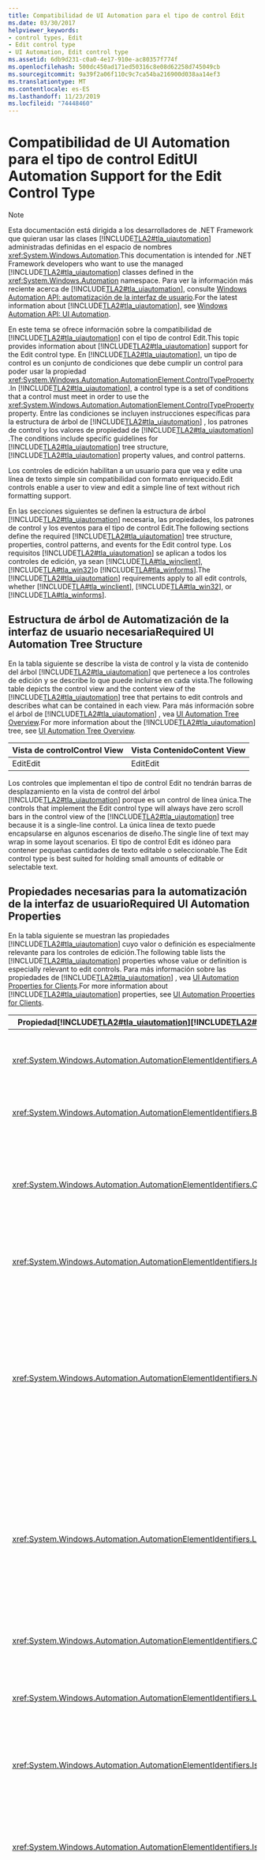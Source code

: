 ```yaml
---
title: Compatibilidad de UI Automation para el tipo de control Edit
ms.date: 03/30/2017
helpviewer_keywords:
- control types, Edit
- Edit control type
- UI Automation, Edit control type
ms.assetid: 6db9d231-c0a0-4e17-910e-ac80357f774f
ms.openlocfilehash: 500dc450ad171ed50316c8e08d62258d745049cb
ms.sourcegitcommit: 9a39f2a06f110c9c7ca54ba216900d038aa14ef3
ms.translationtype: MT
ms.contentlocale: es-ES
ms.lasthandoff: 11/23/2019
ms.locfileid: "74448460"
---
```

# <a name="ui-automation-support-for-the-edit-control-type"></a><span data-ttu-id="24d36-102">Compatibilidad de UI Automation para el tipo de control Edit</span><span class="sxs-lookup"><span data-stu-id="24d36-102">UI Automation Support for the Edit Control Type</span></span>

> [!NOTE]
> <span data-ttu-id="24d36-103">Esta documentación está dirigida a los desarrolladores de .NET Framework que quieran usar las clases [!INCLUDE[TLA2#tla_uiautomation](../../../includes/tla2sharptla-uiautomation-md.md)] administradas definidas en el espacio de nombres <xref:System.Windows.Automation>.</span><span class="sxs-lookup"><span data-stu-id="24d36-103">This documentation is intended for .NET Framework developers who want to use the managed [!INCLUDE[TLA2#tla_uiautomation](../../../includes/tla2sharptla-uiautomation-md.md)] classes defined in the <xref:System.Windows.Automation> namespace.</span></span> <span data-ttu-id="24d36-104">Para ver la información más reciente acerca de [!INCLUDE[TLA2#tla_uiautomation](../../../includes/tla2sharptla-uiautomation-md.md)], consulte [Windows Automation API: automatización de la interfaz de usuario](/windows/win32/winauto/entry-uiauto-win32).</span><span class="sxs-lookup"><span data-stu-id="24d36-104">For the latest information about [!INCLUDE[TLA2#tla_uiautomation](../../../includes/tla2sharptla-uiautomation-md.md)], see [Windows Automation API: UI Automation](/windows/win32/winauto/entry-uiauto-win32).</span></span>

<span data-ttu-id="24d36-105">En este tema se ofrece información sobre la compatibilidad de [!INCLUDE[TLA2#tla_uiautomation](../../../includes/tla2sharptla-uiautomation-md.md)] con el tipo de control Edit.</span><span class="sxs-lookup"><span data-stu-id="24d36-105">This topic provides information about [!INCLUDE[TLA2#tla_uiautomation](../../../includes/tla2sharptla-uiautomation-md.md)] support for the Edit control type.</span></span> <span data-ttu-id="24d36-106">En [!INCLUDE[TLA2#tla_uiautomation](../../../includes/tla2sharptla-uiautomation-md.md)], un tipo de control es un conjunto de condiciones que debe cumplir un control para poder usar la propiedad <xref:System.Windows.Automation.AutomationElement.ControlTypeProperty> .</span><span class="sxs-lookup"><span data-stu-id="24d36-106">In [!INCLUDE[TLA2#tla_uiautomation](../../../includes/tla2sharptla-uiautomation-md.md)], a control type is a set of conditions that a control must meet in order to use the <xref:System.Windows.Automation.AutomationElement.ControlTypeProperty> property.</span></span> <span data-ttu-id="24d36-107">Entre las condiciones se incluyen instrucciones específicas para la estructura de árbol de [!INCLUDE[TLA2#tla_uiautomation](../../../includes/tla2sharptla-uiautomation-md.md)] , los patrones de control y los valores de propiedad de [!INCLUDE[TLA2#tla_uiautomation](../../../includes/tla2sharptla-uiautomation-md.md)] .</span><span class="sxs-lookup"><span data-stu-id="24d36-107">The conditions include specific guidelines for [!INCLUDE[TLA2#tla_uiautomation](../../../includes/tla2sharptla-uiautomation-md.md)] tree structure, [!INCLUDE[TLA2#tla_uiautomation](../../../includes/tla2sharptla-uiautomation-md.md)] property values, and control patterns.</span></span>

<span data-ttu-id="24d36-108">Los controles de edición habilitan a un usuario para que vea y edite una línea de texto simple sin compatibilidad con formato enriquecido.</span><span class="sxs-lookup"><span data-stu-id="24d36-108">Edit controls enable a user to view and edit a simple line of text without rich formatting support.</span></span>

<span data-ttu-id="24d36-109">En las secciones siguientes se definen la estructura de árbol [!INCLUDE[TLA2#tla_uiautomation](../../../includes/tla2sharptla-uiautomation-md.md)] necesaria, las propiedades, los patrones de control y los eventos para el tipo de control Edit.</span><span class="sxs-lookup"><span data-stu-id="24d36-109">The following sections define the required [!INCLUDE[TLA2#tla_uiautomation](../../../includes/tla2sharptla-uiautomation-md.md)] tree structure, properties, control patterns, and events for the Edit control type.</span></span> <span data-ttu-id="24d36-110">Los requisitos [!INCLUDE[TLA2#tla_uiautomation](../../../includes/tla2sharptla-uiautomation-md.md)] se aplican a todos los controles de edición, ya sean [!INCLUDE[TLA#tla_winclient](../../../includes/tlasharptla-winclient-md.md)], [!INCLUDE[TLA#tla_win32](../../../includes/tlasharptla-win32-md.md)]o [!INCLUDE[TLA#tla_winforms](../../../includes/tlasharptla-winforms-md.md)].</span><span class="sxs-lookup"><span data-stu-id="24d36-110">The [!INCLUDE[TLA2#tla_uiautomation](../../../includes/tla2sharptla-uiautomation-md.md)] requirements apply to all edit controls, whether [!INCLUDE[TLA#tla_winclient](../../../includes/tlasharptla-winclient-md.md)], [!INCLUDE[TLA#tla_win32](../../../includes/tlasharptla-win32-md.md)], or [!INCLUDE[TLA#tla_winforms](../../../includes/tlasharptla-winforms-md.md)].</span></span>

<a name="Required_UI_Automation_Tree_Structure"></a>

## <a name="required-ui-automation-tree-structure"></a><span data-ttu-id="24d36-111">Estructura de árbol de Automatización de la interfaz de usuario necesaria</span><span class="sxs-lookup"><span data-stu-id="24d36-111">Required UI Automation Tree Structure</span></span>

<span data-ttu-id="24d36-112">En la tabla siguiente se describe la vista de control y la vista de contenido del árbol [!INCLUDE[TLA2#tla_uiautomation](../../../includes/tla2sharptla-uiautomation-md.md)] que pertenece a los controles de edición y se describe lo que puede incluirse en cada vista.</span><span class="sxs-lookup"><span data-stu-id="24d36-112">The following table depicts the control view and the content view of the [!INCLUDE[TLA2#tla_uiautomation](../../../includes/tla2sharptla-uiautomation-md.md)] tree that pertains to edit controls and describes what can be contained in each view.</span></span> <span data-ttu-id="24d36-113">Para más información sobre el árbol de [!INCLUDE[TLA2#tla_uiautomation](../../../includes/tla2sharptla-uiautomation-md.md)] , vea [UI Automation Tree Overview](ui-automation-tree-overview.md).</span><span class="sxs-lookup"><span data-stu-id="24d36-113">For more information about the [!INCLUDE[TLA2#tla_uiautomation](../../../includes/tla2sharptla-uiautomation-md.md)] tree, see [UI Automation Tree Overview](ui-automation-tree-overview.md).</span></span>

|<span data-ttu-id="24d36-114">Vista de control</span><span class="sxs-lookup"><span data-stu-id="24d36-114">Control View</span></span>|<span data-ttu-id="24d36-115">Vista Contenido</span><span class="sxs-lookup"><span data-stu-id="24d36-115">Content View</span></span>|
|------------------|------------------|
|<span data-ttu-id="24d36-116">Edit</span><span class="sxs-lookup"><span data-stu-id="24d36-116">Edit</span></span>|<span data-ttu-id="24d36-117">Edit</span><span class="sxs-lookup"><span data-stu-id="24d36-117">Edit</span></span>|

<span data-ttu-id="24d36-118">Los controles que implementan el tipo de control Edit no tendrán barras de desplazamiento en la vista de control del árbol [!INCLUDE[TLA2#tla_uiautomation](../../../includes/tla2sharptla-uiautomation-md.md)] porque es un control de línea única.</span><span class="sxs-lookup"><span data-stu-id="24d36-118">The controls that implement the Edit control type will always have zero scroll bars in the control view of the [!INCLUDE[TLA2#tla_uiautomation](../../../includes/tla2sharptla-uiautomation-md.md)] tree because it is a single-line control.</span></span> <span data-ttu-id="24d36-119">La única línea de texto puede encapsularse en algunos escenarios de diseño.</span><span class="sxs-lookup"><span data-stu-id="24d36-119">The single line of text may wrap in some layout scenarios.</span></span> <span data-ttu-id="24d36-120">El tipo de control Edit es idóneo para contener pequeñas cantidades de texto editable o seleccionable.</span><span class="sxs-lookup"><span data-stu-id="24d36-120">The Edit control type is best suited for holding small amounts of editable or selectable text.</span></span>

<a name="Required_UI_Automation_Properties"></a>

## <a name="required-ui-automation-properties"></a><span data-ttu-id="24d36-121">Propiedades necesarias para la automatización de la interfaz de usuario</span><span class="sxs-lookup"><span data-stu-id="24d36-121">Required UI Automation Properties</span></span>

<span data-ttu-id="24d36-122">En la tabla siguiente se muestran las propiedades [!INCLUDE[TLA2#tla_uiautomation](../../../includes/tla2sharptla-uiautomation-md.md)] cuyo valor o definición es especialmente relevante para los controles de edición.</span><span class="sxs-lookup"><span data-stu-id="24d36-122">The following table lists the [!INCLUDE[TLA2#tla_uiautomation](../../../includes/tla2sharptla-uiautomation-md.md)] properties whose value or definition is especially relevant to edit controls.</span></span> <span data-ttu-id="24d36-123">Para más información sobre las propiedades de [!INCLUDE[TLA2#tla_uiautomation](../../../includes/tla2sharptla-uiautomation-md.md)] , vea [UI Automation Properties for Clients](ui-automation-properties-for-clients.md).</span><span class="sxs-lookup"><span data-stu-id="24d36-123">For more information about [!INCLUDE[TLA2#tla_uiautomation](../../../includes/tla2sharptla-uiautomation-md.md)] properties, see [UI Automation Properties for Clients](ui-automation-properties-for-clients.md).</span></span>

|<span data-ttu-id="24d36-124">Propiedad[!INCLUDE[TLA2#tla_uiautomation](../../../includes/tla2sharptla-uiautomation-md.md)]</span><span class="sxs-lookup"><span data-stu-id="24d36-124">[!INCLUDE[TLA2#tla_uiautomation](../../../includes/tla2sharptla-uiautomation-md.md)] Property</span></span>|<span data-ttu-id="24d36-125">Valor</span><span class="sxs-lookup"><span data-stu-id="24d36-125">Value</span></span>|<span data-ttu-id="24d36-126">Notas</span><span class="sxs-lookup"><span data-stu-id="24d36-126">Notes</span></span>|
|------------------------------------------------------------------------------------|-----------|-----------|
|<xref:System.Windows.Automation.AutomationElementIdentifiers.AutomationIdProperty>|<span data-ttu-id="24d36-127">Vea las notas.</span><span class="sxs-lookup"><span data-stu-id="24d36-127">See notes.</span></span>|<span data-ttu-id="24d36-128">El valor de esta propiedad debe ser único en todos los controles de una aplicación.</span><span class="sxs-lookup"><span data-stu-id="24d36-128">The value of this property needs to be unique across all controls in an application.</span></span>|
|<xref:System.Windows.Automation.AutomationElementIdentifiers.BoundingRectangleProperty>|<span data-ttu-id="24d36-129">Vea las notas.</span><span class="sxs-lookup"><span data-stu-id="24d36-129">See notes.</span></span>|<span data-ttu-id="24d36-130">El rectángulo exterior que contiene el control completo.</span><span class="sxs-lookup"><span data-stu-id="24d36-130">The outermost rectangle that contains the whole control.</span></span>|
|<xref:System.Windows.Automation.AutomationElementIdentifiers.ClickablePointProperty>|<span data-ttu-id="24d36-131">Vea las notas.</span><span class="sxs-lookup"><span data-stu-id="24d36-131">See notes.</span></span>|<span data-ttu-id="24d36-132">El control de edición debe tener un punto en el que se pueda hacer clic que dé enfoque de entrada a la parte de edición del control cuando un usuario hace clic en el mouse allí.</span><span class="sxs-lookup"><span data-stu-id="24d36-132">The edit control must have a clickable point that gives input focus to the edit portion of the control when a user clicks the mouse there.</span></span>|
|<xref:System.Windows.Automation.AutomationElementIdentifiers.IsKeyboardFocusableProperty>|<span data-ttu-id="24d36-133">Vea las notas.</span><span class="sxs-lookup"><span data-stu-id="24d36-133">See notes.</span></span>|<span data-ttu-id="24d36-134">Si el control puede recibir el foco del teclado, debe admitir esta propiedad.</span><span class="sxs-lookup"><span data-stu-id="24d36-134">If the control can receive keyboard focus, it must support this property.</span></span>|
|<xref:System.Windows.Automation.AutomationElementIdentifiers.NameProperty>|<span data-ttu-id="24d36-135">Vea las notas.</span><span class="sxs-lookup"><span data-stu-id="24d36-135">See notes.</span></span>|<span data-ttu-id="24d36-136">El nombre del control de edición se genera normalmente desde una etiqueta de texto estático.</span><span class="sxs-lookup"><span data-stu-id="24d36-136">The name of the edit control is typically generated from a static text label.</span></span> <span data-ttu-id="24d36-137">Si no hay ninguna etiqueta de texto estático, el desarrollador de aplicaciones debe asignar un valor de propiedad para `Name` .</span><span class="sxs-lookup"><span data-stu-id="24d36-137">If there is not a static text label, a property value for `Name` must be assigned by the application developer.</span></span> <span data-ttu-id="24d36-138">La propiedad `Name` nunca debe incluir el contenido textual del control de edición.</span><span class="sxs-lookup"><span data-stu-id="24d36-138">The `Name` property should never contain the textual contents of the edit control.</span></span>|
|<xref:System.Windows.Automation.AutomationElementIdentifiers.LabeledByProperty>|<span data-ttu-id="24d36-139">Vea las notas.</span><span class="sxs-lookup"><span data-stu-id="24d36-139">See notes.</span></span>|<span data-ttu-id="24d36-140">Si hay una etiqueta de texto estático asociada al control, esta propiedad debe exponer una referencia a ese control.</span><span class="sxs-lookup"><span data-stu-id="24d36-140">If there is a static text label associated with the control, then this property must expose a reference to that control.</span></span> <span data-ttu-id="24d36-141">Si el control de texto es un subcomponente de otro control, no tendrá un conjunto de propiedades `LabeledBy` .</span><span class="sxs-lookup"><span data-stu-id="24d36-141">If the text control is a subcomponent of another control, it will not have a `LabeledBy` property set.</span></span>|
|<xref:System.Windows.Automation.AutomationElementIdentifiers.ControlTypeProperty>|<span data-ttu-id="24d36-142">Edit</span><span class="sxs-lookup"><span data-stu-id="24d36-142">Edit</span></span>|<span data-ttu-id="24d36-143">Este valor es el mismo para todos los marcos de trabajo de [!INCLUDE[TLA2#tla_ui](../../../includes/tla2sharptla-ui-md.md)] .</span><span class="sxs-lookup"><span data-stu-id="24d36-143">This value is the same for all [!INCLUDE[TLA2#tla_ui](../../../includes/tla2sharptla-ui-md.md)] frameworks.</span></span>|
|<xref:System.Windows.Automation.AutomationElementIdentifiers.LocalizedControlTypeProperty>|<span data-ttu-id="24d36-144">"edición"</span><span class="sxs-lookup"><span data-stu-id="24d36-144">"edit"</span></span>|<span data-ttu-id="24d36-145">Cadena localizada que corresponde al tipo de control Edit.</span><span class="sxs-lookup"><span data-stu-id="24d36-145">Localized string corresponding to the Edit control type.</span></span>|
|<xref:System.Windows.Automation.AutomationElementIdentifiers.IsContentElementProperty>|<span data-ttu-id="24d36-146">True</span><span class="sxs-lookup"><span data-stu-id="24d36-146">True</span></span>|<span data-ttu-id="24d36-147">El control de edición siempre se incluye en la vista de contenido del árbol [!INCLUDE[TLA2#tla_uiautomation](../../../includes/tla2sharptla-uiautomation-md.md)] .</span><span class="sxs-lookup"><span data-stu-id="24d36-147">The edit control is always included in the content view of the [!INCLUDE[TLA2#tla_uiautomation](../../../includes/tla2sharptla-uiautomation-md.md)] tree.</span></span>|
|<xref:System.Windows.Automation.AutomationElementIdentifiers.IsControlElementProperty>|<span data-ttu-id="24d36-148">True</span><span class="sxs-lookup"><span data-stu-id="24d36-148">True</span></span>|<span data-ttu-id="24d36-149">El control de edición siempre se incluye en la vista de control del árbol de [!INCLUDE[TLA2#tla_uiautomation](../../../includes/tla2sharptla-uiautomation-md.md)] .</span><span class="sxs-lookup"><span data-stu-id="24d36-149">The edit control is always included in the control view of the [!INCLUDE[TLA2#tla_uiautomation](../../../includes/tla2sharptla-uiautomation-md.md)] tree.</span></span>|
|<xref:System.Windows.Automation.AutomationElementIdentifiers.IsPasswordProperty>|<span data-ttu-id="24d36-150">Vea las notas.</span><span class="sxs-lookup"><span data-stu-id="24d36-150">See notes.</span></span>|<span data-ttu-id="24d36-151">Debe establecerse en true en controles de edición que contienen contraseñas.</span><span class="sxs-lookup"><span data-stu-id="24d36-151">Must be set to true on edit controls that contain passwords.</span></span> <span data-ttu-id="24d36-152">Si un control de edición contiene el contenido de la contraseña, esta propiedad se puede usar por un lector de pantalla para determinar si las pulsaciones de teclas se deben leer cuando el usuario las introduce.</span><span class="sxs-lookup"><span data-stu-id="24d36-152">If an edit control does contain Password contents then this property can be used by a screen reader to determine whether keystrokes should be read out as the user types them.</span></span>|

<a name="Required_UI_Automation_Control_Patterns"></a>

## <a name="required-ui-automation-control-patterns-and-properties"></a><span data-ttu-id="24d36-153">Patrones de control de automatización de interfaz de usuario necesarios</span><span class="sxs-lookup"><span data-stu-id="24d36-153">Required UI Automation Control Patterns and Properties</span></span>

<span data-ttu-id="24d36-154">En la tabla siguiente se muestran los patrones de control que se deben admitir por todos los controles de edición.</span><span class="sxs-lookup"><span data-stu-id="24d36-154">The following table lists the control patterns required to be supported by all edit controls.</span></span> <span data-ttu-id="24d36-155">Para más información sobre los patrones de control, vea [UI Automation Control Patterns Overview](ui-automation-control-patterns-overview.md).</span><span class="sxs-lookup"><span data-stu-id="24d36-155">For more information about control patterns, see [UI Automation Control Patterns Overview](ui-automation-control-patterns-overview.md).</span></span>

|<span data-ttu-id="24d36-156">Patrón de control/propiedad de patrón de control</span><span class="sxs-lookup"><span data-stu-id="24d36-156">Control Pattern/Control Pattern Property</span></span>|<span data-ttu-id="24d36-157">Soporte técnico/valor</span><span class="sxs-lookup"><span data-stu-id="24d36-157">Support/Value</span></span>|<span data-ttu-id="24d36-158">Notas</span><span class="sxs-lookup"><span data-stu-id="24d36-158">Notes</span></span>|
|-----------------------------------------------|--------------------|-----------|
|<xref:System.Windows.Automation.Provider.ITextProvider>|<span data-ttu-id="24d36-159">Depende</span><span class="sxs-lookup"><span data-stu-id="24d36-159">Depends</span></span>|<span data-ttu-id="24d36-160">Los controles de edición deben admitir el patrón de control Text porque siempre debe haber información de texto detallada disponible para los clientes.</span><span class="sxs-lookup"><span data-stu-id="24d36-160">Edit controls should support the Text control pattern because detailed text information should always be available for clients.</span></span>|
|<xref:System.Windows.Automation.Provider.IValueProvider>|<span data-ttu-id="24d36-161">Depende</span><span class="sxs-lookup"><span data-stu-id="24d36-161">Depends</span></span>|<span data-ttu-id="24d36-162">Todos los controles de edición que toman una cadena deben exponer el patrón Value.</span><span class="sxs-lookup"><span data-stu-id="24d36-162">All edit controls that take a string must expose the Value pattern.</span></span>|
|<xref:System.Windows.Automation.Provider.IValueProvider.IsReadOnly%2A>|<span data-ttu-id="24d36-163">Vea las notas.</span><span class="sxs-lookup"><span data-stu-id="24d36-163">See notes.</span></span>|<span data-ttu-id="24d36-164">Se debe establecer esta propiedad para indicar si el control puede tener un valor establecido mediante programación o si es editable por el usuario.</span><span class="sxs-lookup"><span data-stu-id="24d36-164">This property must be set to indicate whether the control can have a value set programmatically or is editable by the user.</span></span>|
|<xref:System.Windows.Automation.Provider.IValueProvider.Value%2A>|<span data-ttu-id="24d36-165">Vea las notas.</span><span class="sxs-lookup"><span data-stu-id="24d36-165">See notes.</span></span>|<span data-ttu-id="24d36-166">Esta propiedad devolverá el contenido textual del control de edición.</span><span class="sxs-lookup"><span data-stu-id="24d36-166">This property will return the textual contents of the edit control.</span></span> <span data-ttu-id="24d36-167">Si la `IsPasswordProperty` se establece en `true`, esta propiedad debe provocar una `InvalidOperationException` cuando se solicite.</span><span class="sxs-lookup"><span data-stu-id="24d36-167">If the `IsPasswordProperty` is set to `true`, this property must raise an `InvalidOperationException` when requested.</span></span>|
|<xref:System.Windows.Automation.Provider.IRangeValueProvider>|<span data-ttu-id="24d36-168">Depende</span><span class="sxs-lookup"><span data-stu-id="24d36-168">Depends</span></span>|<span data-ttu-id="24d36-169">Todos los controles de edición que toman un intervalo numérico deben exponer el patrón de control Range Value.</span><span class="sxs-lookup"><span data-stu-id="24d36-169">All edit controls that take a numeric range must expose Range Value control pattern.</span></span>|
|<xref:System.Windows.Automation.Provider.IRangeValueProvider.Minimum%2A>|<span data-ttu-id="24d36-170">Vea las notas.</span><span class="sxs-lookup"><span data-stu-id="24d36-170">See notes.</span></span>|<span data-ttu-id="24d36-171">Esta propiedad debe ser el valor mínimo en el que se puede establecer el contenido del control de edición.</span><span class="sxs-lookup"><span data-stu-id="24d36-171">This property must be the smallest value that the edit control's contents can be set to.</span></span>|
|<xref:System.Windows.Automation.Provider.IRangeValueProvider.Maximum%2A>|<span data-ttu-id="24d36-172">Vea las notas.</span><span class="sxs-lookup"><span data-stu-id="24d36-172">See notes.</span></span>|<span data-ttu-id="24d36-173">Esta propiedad debe ser el valor máximo en el que se puede establecer el contenido del control de edición.</span><span class="sxs-lookup"><span data-stu-id="24d36-173">This property must be the largest value that the edit control's contents can be set to.</span></span>|
|<xref:System.Windows.Automation.Provider.IRangeValueProvider.SmallChange%2A>|<span data-ttu-id="24d36-174">Vea las notas.</span><span class="sxs-lookup"><span data-stu-id="24d36-174">See notes.</span></span>|<span data-ttu-id="24d36-175">Esta propiedad debe indicar el número de posiciones decimales en el que se puede establecer el valor.</span><span class="sxs-lookup"><span data-stu-id="24d36-175">This property must indicate the number of decimal places that the value can be set to.</span></span> <span data-ttu-id="24d36-176">Si la edición solo acepta enteros, la `SmallChangeProperty` debe ser 1.</span><span class="sxs-lookup"><span data-stu-id="24d36-176">If the edit only take integers, the `SmallChangeProperty` must be 1.</span></span> <span data-ttu-id="24d36-177">Si la edición acepta un intervalo de entre 1,0 y 2,0, la `SmallChangeProperty` debe ser 0,1.</span><span class="sxs-lookup"><span data-stu-id="24d36-177">If the edit takes a range from 1.0 to 2.0, then the `SmallChangeProperty` must be 0.1.</span></span> <span data-ttu-id="24d36-178">Si el control de edición acepta un intervalo de entre 1,0 y 2,0, la `SmallChangeProperty` debe ser 0,001.</span><span class="sxs-lookup"><span data-stu-id="24d36-178">If the edit control takes a range from 1.00 to 2.00 then the `SmallChangeProperty` must be 0.001.</span></span>|
|<xref:System.Windows.Automation.Provider.IRangeValueProvider.LargeChange%2A>|`Null`|<span data-ttu-id="24d36-179">Esta propiedad no necesita exponerse en un control de edición.</span><span class="sxs-lookup"><span data-stu-id="24d36-179">This property does not need to be exposed on an edit control.</span></span>|
|<xref:System.Windows.Automation.Provider.IRangeValueProvider.Value%2A>|<span data-ttu-id="24d36-180">Vea las notas.</span><span class="sxs-lookup"><span data-stu-id="24d36-180">See notes.</span></span>|<span data-ttu-id="24d36-181">Esta propiedad indicará el contenido numérico del control de edición.</span><span class="sxs-lookup"><span data-stu-id="24d36-181">This property will indicate the numeric contents of the edit control.</span></span> <span data-ttu-id="24d36-182">Cuando se establece un valor más preciso por un cliente [!INCLUDE[TLA2#tla_uiautomation](../../../includes/tla2sharptla-uiautomation-md.md)] dentro de los intervalos especificados en las propiedades `Minimum` y `Maximum` , la propiedad Value se redondeará automáticamente al valor aceptado más cercano.</span><span class="sxs-lookup"><span data-stu-id="24d36-182">When a more precise value is set by a [!INCLUDE[TLA2#tla_uiautomation](../../../includes/tla2sharptla-uiautomation-md.md)] client within the ranges specified in the `Minimum` and `Maximum` properties, the Value property will automatically be rounded to the closest accepted value.</span></span>|

<a name="Required_UI_Automation_Events"></a>

## <a name="required-ui-automation-events"></a><span data-ttu-id="24d36-183">Eventos de Automatización de la interfaz de usuario necesarios</span><span class="sxs-lookup"><span data-stu-id="24d36-183">Required UI Automation Events</span></span>

<span data-ttu-id="24d36-184">En la tabla siguiente se muestran los eventos [!INCLUDE[TLA2#tla_uiautomation](../../../includes/tla2sharptla-uiautomation-md.md)] que se deben admitir por todos los controles de edición.</span><span class="sxs-lookup"><span data-stu-id="24d36-184">The following table lists the [!INCLUDE[TLA2#tla_uiautomation](../../../includes/tla2sharptla-uiautomation-md.md)] events required to be supported by all edit controls.</span></span> <span data-ttu-id="24d36-185">Para más información sobre eventos, vea [UI Automation Events Overview](ui-automation-events-overview.md).</span><span class="sxs-lookup"><span data-stu-id="24d36-185">For more information about events, see [UI Automation Events Overview](ui-automation-events-overview.md).</span></span>

|<span data-ttu-id="24d36-186">o[!INCLUDE[TLA2#tla_uiautomation](../../../includes/tla2sharptla-uiautomation-md.md)]</span><span class="sxs-lookup"><span data-stu-id="24d36-186">[!INCLUDE[TLA2#tla_uiautomation](../../../includes/tla2sharptla-uiautomation-md.md)] Event</span></span>|<span data-ttu-id="24d36-187">Compatibilidad</span><span class="sxs-lookup"><span data-stu-id="24d36-187">Support</span></span>|<span data-ttu-id="24d36-188">Notas</span><span class="sxs-lookup"><span data-stu-id="24d36-188">Notes</span></span>|
|---------------------------------------------------------------------------------|-------------|-----------|
|<xref:System.Windows.Automation.SelectionPatternIdentifiers.InvalidatedEvent>|<span data-ttu-id="24d36-189">Obligatorio</span><span class="sxs-lookup"><span data-stu-id="24d36-189">Required</span></span>|<span data-ttu-id="24d36-190">Ninguno</span><span class="sxs-lookup"><span data-stu-id="24d36-190">None</span></span>|
|<xref:System.Windows.Automation.TextPatternIdentifiers.TextSelectionChangedEvent>|<span data-ttu-id="24d36-191">Obligatorio</span><span class="sxs-lookup"><span data-stu-id="24d36-191">Required</span></span>|<span data-ttu-id="24d36-192">Ninguno</span><span class="sxs-lookup"><span data-stu-id="24d36-192">None</span></span>|
|<xref:System.Windows.Automation.TextPatternIdentifiers.TextChangedEvent>|<span data-ttu-id="24d36-193">Obligatorio</span><span class="sxs-lookup"><span data-stu-id="24d36-193">Required</span></span>|<span data-ttu-id="24d36-194">Ninguno</span><span class="sxs-lookup"><span data-stu-id="24d36-194">None</span></span>|
|<span data-ttu-id="24d36-195">Evento de cambio de propiedad<xref:System.Windows.Automation.AutomationElementIdentifiers.BoundingRectangleProperty> .</span><span class="sxs-lookup"><span data-stu-id="24d36-195"><xref:System.Windows.Automation.AutomationElementIdentifiers.BoundingRectangleProperty> property-changed event.</span></span>|<span data-ttu-id="24d36-196">Obligatorio</span><span class="sxs-lookup"><span data-stu-id="24d36-196">Required</span></span>|<span data-ttu-id="24d36-197">Ninguno</span><span class="sxs-lookup"><span data-stu-id="24d36-197">None</span></span>|
|<span data-ttu-id="24d36-198">Evento de cambio de propiedad<xref:System.Windows.Automation.AutomationElementIdentifiers.IsOffscreenProperty> .</span><span class="sxs-lookup"><span data-stu-id="24d36-198"><xref:System.Windows.Automation.AutomationElementIdentifiers.IsOffscreenProperty> property-changed event.</span></span>|<span data-ttu-id="24d36-199">Obligatorio</span><span class="sxs-lookup"><span data-stu-id="24d36-199">Required</span></span>|<span data-ttu-id="24d36-200">Ninguno</span><span class="sxs-lookup"><span data-stu-id="24d36-200">None</span></span>|
|<span data-ttu-id="24d36-201">Evento de cambio de propiedad<xref:System.Windows.Automation.AutomationElementIdentifiers.IsEnabledProperty> .</span><span class="sxs-lookup"><span data-stu-id="24d36-201"><xref:System.Windows.Automation.AutomationElementIdentifiers.IsEnabledProperty> property-changed event.</span></span>|<span data-ttu-id="24d36-202">Obligatorio</span><span class="sxs-lookup"><span data-stu-id="24d36-202">Required</span></span>|<span data-ttu-id="24d36-203">Ninguno</span><span class="sxs-lookup"><span data-stu-id="24d36-203">None</span></span>|
|<span data-ttu-id="24d36-204">Evento de cambio de propiedad<xref:System.Windows.Automation.AutomationElementIdentifiers.NameProperty> .</span><span class="sxs-lookup"><span data-stu-id="24d36-204"><xref:System.Windows.Automation.AutomationElementIdentifiers.NameProperty> property-changed event.</span></span>|<span data-ttu-id="24d36-205">Obligatorio</span><span class="sxs-lookup"><span data-stu-id="24d36-205">Required</span></span>|<span data-ttu-id="24d36-206">Ninguno</span><span class="sxs-lookup"><span data-stu-id="24d36-206">None</span></span>|
|<span data-ttu-id="24d36-207">Evento de cambio de propiedad<xref:System.Windows.Automation.ValuePatternIdentifiers.ValueProperty> .</span><span class="sxs-lookup"><span data-stu-id="24d36-207"><xref:System.Windows.Automation.ValuePatternIdentifiers.ValueProperty> property-changed event.</span></span>|<span data-ttu-id="24d36-208">Depende</span><span class="sxs-lookup"><span data-stu-id="24d36-208">Depends</span></span>|<span data-ttu-id="24d36-209">Ninguno</span><span class="sxs-lookup"><span data-stu-id="24d36-209">None</span></span>|
|<span data-ttu-id="24d36-210">Evento de cambio de propiedad<xref:System.Windows.Automation.ScrollPatternIdentifiers.HorizontallyScrollableProperty> .</span><span class="sxs-lookup"><span data-stu-id="24d36-210"><xref:System.Windows.Automation.ScrollPatternIdentifiers.HorizontallyScrollableProperty> property-changed event.</span></span>|<span data-ttu-id="24d36-211">Nunca</span><span class="sxs-lookup"><span data-stu-id="24d36-211">Never</span></span>|<span data-ttu-id="24d36-212">Ninguno</span><span class="sxs-lookup"><span data-stu-id="24d36-212">None</span></span>|
|<span data-ttu-id="24d36-213">Evento de cambio de propiedad<xref:System.Windows.Automation.ScrollPatternIdentifiers.HorizontalScrollPercentProperty> .</span><span class="sxs-lookup"><span data-stu-id="24d36-213"><xref:System.Windows.Automation.ScrollPatternIdentifiers.HorizontalScrollPercentProperty> property-changed event.</span></span>|<span data-ttu-id="24d36-214">Nunca</span><span class="sxs-lookup"><span data-stu-id="24d36-214">Never</span></span>|<span data-ttu-id="24d36-215">Ninguno</span><span class="sxs-lookup"><span data-stu-id="24d36-215">None</span></span>|
|<span data-ttu-id="24d36-216">Evento de cambio de propiedad<xref:System.Windows.Automation.ScrollPatternIdentifiers.HorizontalViewSizeProperty> .</span><span class="sxs-lookup"><span data-stu-id="24d36-216"><xref:System.Windows.Automation.ScrollPatternIdentifiers.HorizontalViewSizeProperty> property-changed event.</span></span>|<span data-ttu-id="24d36-217">Nunca</span><span class="sxs-lookup"><span data-stu-id="24d36-217">Never</span></span>|<span data-ttu-id="24d36-218">Ninguno</span><span class="sxs-lookup"><span data-stu-id="24d36-218">None</span></span>|
|<span data-ttu-id="24d36-219">Evento de cambio de propiedad<xref:System.Windows.Automation.ScrollPatternIdentifiers.VerticalScrollPercentProperty> .</span><span class="sxs-lookup"><span data-stu-id="24d36-219"><xref:System.Windows.Automation.ScrollPatternIdentifiers.VerticalScrollPercentProperty> property-changed event.</span></span>|<span data-ttu-id="24d36-220">Nunca</span><span class="sxs-lookup"><span data-stu-id="24d36-220">Never</span></span>|<span data-ttu-id="24d36-221">Ninguno</span><span class="sxs-lookup"><span data-stu-id="24d36-221">None</span></span>|
|<span data-ttu-id="24d36-222">Evento de cambio de propiedad<xref:System.Windows.Automation.ScrollPatternIdentifiers.VerticallyScrollableProperty> .</span><span class="sxs-lookup"><span data-stu-id="24d36-222"><xref:System.Windows.Automation.ScrollPatternIdentifiers.VerticallyScrollableProperty> property-changed event.</span></span>|<span data-ttu-id="24d36-223">Nunca</span><span class="sxs-lookup"><span data-stu-id="24d36-223">Never</span></span>|<span data-ttu-id="24d36-224">Ninguno</span><span class="sxs-lookup"><span data-stu-id="24d36-224">None</span></span>|
|<span data-ttu-id="24d36-225">Evento de cambio de propiedad<xref:System.Windows.Automation.ScrollPatternIdentifiers.VerticalViewSizeProperty> .</span><span class="sxs-lookup"><span data-stu-id="24d36-225"><xref:System.Windows.Automation.ScrollPatternIdentifiers.VerticalViewSizeProperty> property-changed event.</span></span>|<span data-ttu-id="24d36-226">Nunca</span><span class="sxs-lookup"><span data-stu-id="24d36-226">Never</span></span>|<span data-ttu-id="24d36-227">Ninguno</span><span class="sxs-lookup"><span data-stu-id="24d36-227">None</span></span>|
|<span data-ttu-id="24d36-228">Evento de cambio de propiedad<xref:System.Windows.Automation.RangeValuePatternIdentifiers.ValueProperty> .</span><span class="sxs-lookup"><span data-stu-id="24d36-228"><xref:System.Windows.Automation.RangeValuePatternIdentifiers.ValueProperty> property-changed event.</span></span>|<span data-ttu-id="24d36-229">Depende</span><span class="sxs-lookup"><span data-stu-id="24d36-229">Depends</span></span>|<span data-ttu-id="24d36-230">Si el control admite el patrón de control Range Value, debe admitir este evento.</span><span class="sxs-lookup"><span data-stu-id="24d36-230">If the control supports the range Value control pattern, it must support this event.</span></span>|
|<xref:System.Windows.Automation.AutomationElementIdentifiers.AutomationFocusChangedEvent>|<span data-ttu-id="24d36-231">Obligatorio</span><span class="sxs-lookup"><span data-stu-id="24d36-231">Required</span></span>|<span data-ttu-id="24d36-232">Ninguno</span><span class="sxs-lookup"><span data-stu-id="24d36-232">None</span></span>|
|<xref:System.Windows.Automation.AutomationElementIdentifiers.StructureChangedEvent>|<span data-ttu-id="24d36-233">Obligatorio</span><span class="sxs-lookup"><span data-stu-id="24d36-233">Required</span></span>|<span data-ttu-id="24d36-234">Ninguno</span><span class="sxs-lookup"><span data-stu-id="24d36-234">None</span></span>|

## <a name="see-also"></a><span data-ttu-id="24d36-235">Vea también</span><span class="sxs-lookup"><span data-stu-id="24d36-235">See also</span></span>

- <xref:System.Windows.Automation.ControlType.Edit>
- [<span data-ttu-id="24d36-236">Información general sobre tipos de control de Automatización de la interfaz de usuario</span><span class="sxs-lookup"><span data-stu-id="24d36-236">UI Automation Control Types Overview</span></span>](ui-automation-control-types-overview.md)
- [<span data-ttu-id="24d36-237">Información general sobre la Automatización de la interfaz de usuario</span><span class="sxs-lookup"><span data-stu-id="24d36-237">UI Automation Overview</span></span>](ui-automation-overview.md)
